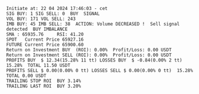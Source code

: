     Initiate at: 22 04 2024 17:46:03 - cet
    SIG BUY: 1 SIG SELL: 0  BUY  SIGNAL
    VOL BUY: 171 VOL SELL: 243
    IMB BUY: 45 IMB SELL: 38  ACTION: Volume DECREASED !  Sell signal detected  BUY IMBALANCE
    SMA : 65935.76     RSI: 41.20
    SPOT   Current Price 65927.16
    FUTURE Current Price 65900.60
    Return on Investment BUY  (ROI): 0.00%  Profit/Loss: 0.00 USDT
    Return on Investment SELL (ROI): 0.00%  Profit/Loss: 0.00 USDT
    PROFITS BUY  $ 12.34(15.28% 11 tt) LOSSES BUY  $ -0.84(0.00% 2 tt)  15.28%  TOTAL 11.50 USDT
    PROFITS SELL $ 0.00(0.00% 0 tt) LOSSES SELL $ 0.00(0.00% 0 tt)  15.28%  TOTAL 0.00 USDT
    TRAILING STOP ROI  BUY 3.14%
    TRAILING LAST ROI  BUY 3.20%
